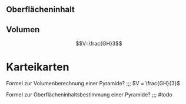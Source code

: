 ## Oberflächeninhalt


## Volumen

$$V=\frac{GH}3$$
# Karteikarten
Formel zur Volumenberechnung einer Pyramide? ;;; $V = \frac{GH}{3}$

<!--SR:!2024-07-03,4,270-->
Formel zur Oberflächeninhaltsbestimmung einer Pyramide? ;;; #todo
